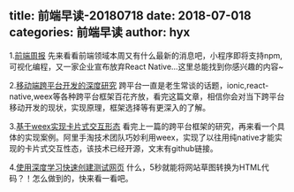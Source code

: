 title: 前端早读-20180718
date: 2018-07-018
categories: 前端早读
author: hyx
---

1.[前端周报](https://mp.weixin.qq.com/s/w4mQxmwwlFSNxfFnpcKzTg)
先来看看前端领域本周又有什么最新的消息吧，小程序即将支持npm, 可视化编程，又一家企业宣布放弃React Native…这里总能找到你感兴趣的内容~

2.[移动端跨平台开发的深度研究](https://mp.weixin.qq.com/s/mRMOPx6ykghrbkrgkKVQiw)
跨平台一直是老生常谈的话题，ionic,react-native,weex等各种跨平台框架百花齐放，看完这篇文章，相信你会对当下跨平台移动开发的现状，实现原理，框架选择等有更深入的了解。

3.[基于weex实现卡片式交互形态](https://mp.weixin.qq.com/s/YUWVT8ZCh04XdU_GICivUA)
看完上一篇的跨平台框架的研究，再来看一个具体的实现案例。阿里手淘技术团队巧妙利用weex，实现了以往用纯native才能实现的卡片式交互性态，该技术已经开源，文末有github链接。

4.[使用深度学习快速创建测试网页](https://mp.weixin.qq.com/s/QDBLWp7UODMCJ7RDSkQxrw)
什么，5秒就能将网站草图转换为HTML代码？！怎么做到的，快来看一看吧。